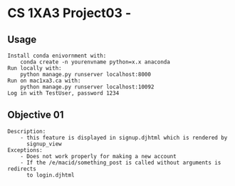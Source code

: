 # CS 1XA3 Project03 - <MyMacId>

## Usage
    Install conda enivornment with:
        conda create -n yourenvname python=x.x anaconda
    Run locally with:
        python manage.py runserver localhost:8000
    Run on mac1xa3.ca with:
        python manage.py runserver localhost:10092
    Log in with TestUser, password 1234

## Objective 01
    Description:
        - this feature is displayed in signup.djhtml which is rendered by
          signup_view
    Exceptions:
        - Does not work properly for making a new account
        - If the /e/macid/something_post is called without arguments is redirects
          to login.djhtml
